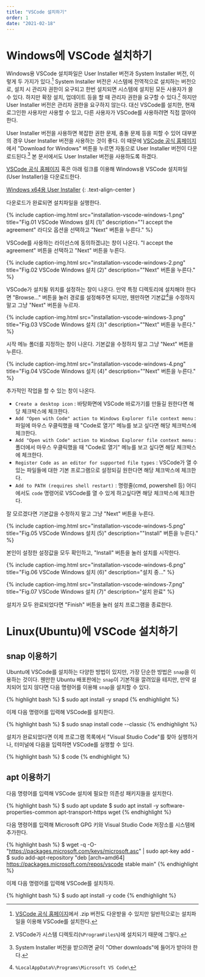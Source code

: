 ```yaml
---
title: "VSCode 설치하기"
order: 1
date: "2021-02-18"
---
```


# Windows에 VSCode 설치하기

Windows용 VSCode 설치파일은 User Installer 버전과 System Installer 버전, 이렇게 두 가지가 있다.[^1] System Installer 버전은 시스템에 전역적으로 설치하는 버전으로, 설치 시 관리자 권한이 요구되고 한번 설치되면 시스템에 설치된 모든 사용자가 쓸 수 있다. 하지만 확장 설치, 업데이트 등을 할 때 관리자 권한을 요구할 수 있다.[^2] 하지만 User Installer 버전은 관리자 권한을 요구하지 않는다. 대신 VSCode를 설치한, 현재 로그인한 사용자만 사용할 수 있고, 다른 사용자가 VSCode를 사용하려면 직접 깔아야 한다.

[^1]: [VSCode 공식 홈페이지](https://code.visualstudio.com/)에서 .zip 버전도 다운받을 수 있지만 일반적으로는 설치파일을 이용해 VSCode를 설치한다.
[^2]: VSCode가 시스템 디렉토리(`%ProgramFiles%`)에 설치되기 때문에 그렇다.

User Installer 버전을 사용하면 복잡한 권한 문제, 충돌 문제 등을 피할 수 있어 대부분의 경우 User Installer 버전을 사용하는 것이 좋다. 이 때문에 [VSCode 공식 홈페이지](https://code.visualstudio.com/)에서 "Download for Windows" 버튼을 누르면 자동으로 User Installer 버전이 다운로드된다.[^3] 본 문서에서도 User Installer 버전을 사용하도록 하겠다.

[^3]: System Installer 버전을 받으려면 굳이 "Other downloads"에 들어가 받아야 한다.

[VSCode 공식 홈페이지](https://code.visualstudio.com/) 혹은 아래 링크를 이용해 Windows용 VSCode 설치파일(User Installer)을 다운로드한다.

[Windows x64용 User Installer](https://aka.ms/win32-x64-user-stable)
{: .text-align-center }

다운로드가 완료되면 설치파일을 실행한다.

{% include caption-img.html src="installation-vscode-windows-1.png" title="Fig.01 VSCode Windows 설치 (1)" description="\"I accept the agreement\" 라디오 옵션을 선택하고 \"Next\" 버튼을 누른다." %}

VSCode를 사용하는 라이선스에 동의하겠냐는 창이 나온다. "I accept the agreement" 버튼을 선택하고 "Next" 버튼을 누른다.

{% include caption-img.html src="installation-vscode-windows-2.png" title="Fig.02 VSCode Windows 설치 (2)" description="\"Next\" 버튼을 누른다." %}

VSCode가 설치될 위치를 설정하는 창이 나온다. 만약 특정 디렉토리에 설치해야 한다면 "Browse..." 버튼을 눌러 경로를 설정해주면 되지만, 웬만하면 기본값[^4]을 수정하지 말고 그냥 "Next" 버튼을 누르자.

[^4]: `%LocalAppData%\Programs\Microsoft VS Code\`

{% include caption-img.html src="installation-vscode-windows-3.png" title="Fig.03 VSCode Windows 설치 (3)" description="\"Next\" 버튼을 누른다." %}

시작 메뉴 폴더를 지정하는 창이 나온다. 기본값을 수정하지 말고 그냥 "Next" 버튼을 누른다.

{% include caption-img.html src="installation-vscode-windows-4.png" title="Fig.04 VSCode Windows 설치 (4)" description="\"Next\" 버튼을 누른다." %}

추가적인 작업을 할 수 있는 창이 나온다.

- `Create a desktop icon` : 바탕화면에 VSCode 바로가기를 만들길 원한다면 해당 체크박스에 체크한다.
- `Add "Open with Code" action to Windows Explorer file context menu` : 파일에 마우스 우클릭했을 때 "Code로 열기" 메뉴를 보고 싶다면 해당 체크박스에 체크한다.
- `Add "Open with Code" action to Windows Explorer file context menu` : 폴더에서 마우스 우클릭했을 때 "Code로 열기" 메뉴를 보고 싶다면 해당 체크박스에 체크한다.
- `Register Code as an editor for supported file types` : VSCode가 열 수 있는 파일들에 대한 기본 프로그램으로 설정되길 원한다면 해당 체크박스에 체크한다.
- `Add to PATH (requires shell restart)` : 명령줄(cmd, powershell 등) 어디에서도 `code` 명령어로 VSCode를 열 수 있게 하고싶다면 해당 체크박스에 체크한다.

잘 모르겠다면 기본값을 수정하지 말고 그냥 "Next" 버튼을 누른다.

{% include caption-img.html src="installation-vscode-windows-5.png" title="Fig.05 VSCode Windows 설치 (5)" description="\"Install\" 버튼을 누른다." %}

본인이 설정한 설정값을 모두 확인하고, "Install" 버튼을 눌러 설치를 시작한다.

{% include caption-img.html src="installation-vscode-windows-6.png" title="Fig.06 VSCode Windows 설치 (6)" description="설치 중..." %}

{% include caption-img.html src="installation-vscode-windows-7.png" title="Fig.07 VSCode Windows 설치 (7)" description="설치 완료" %}

설치가 모두 완료되었다면 "Finish" 버튼을 눌러 설치 프로그램을 종료한다.

# Linux(Ubuntu)에 VSCode 설치하기

## snap 이용하기

Ubuntu에 VSCode를 설치하는 다양한 방법이 있지만, 가장 단순한 방법은 `snap`을 이용하는 것이다. 웬만한 Ubuntu 배포판에는 `snap`이 기본적을 깔려있을 테지만, 만약 설치되어 있지 않다면 다음 명령어를 이용해 `snap`을 설치할 수 있다.

{% highlight bash %}
$ sudo apt install -y snapd
{% endhighlight %}

이제 다음 명령어를 입력해 VSCode를 설치한다.

{% highlight bash %}
$ sudo snap install code --classic
{% endhighlight %}

설치가 완료되었다면 이제 프로그램 목록에서 "Visual Studio Code"를 찾아 실행하거나, 터미널에 다음을 입력하면 VSCode를 실행할 수 있다.

{% highlight bash %}
$ code
{% endhighlight %}

## apt 이용하기

다음 명령어를 입력해 VSCode 설치에 필요한 의존성 패키지들을 설치한다.

{% highlight bash %}
$ sudo apt update
$ sudo apt install -y software-properties-common apt-transport-https wget
{% endhighlight %}

다음 명령어를 입력해 Microsoft GPG 키와 Visual Studio Code 저장소를 시스템에 추가한다.

{% highlight bash %}
$ wget -q -O- "https://packages.microsoft.com/keys/microsoft.asc" | sudo apt-key add -
$ sudo add-apt-repository "deb [arch=amd64] https://packages.microsoft.com/repos/vscode stable main"
{% endhighlight %}

이제 다음 명령어를 입력해 VSCode를 설치하자.

{% highlight bash %}
$ sudo apt install -y code
{% endhighlight %}